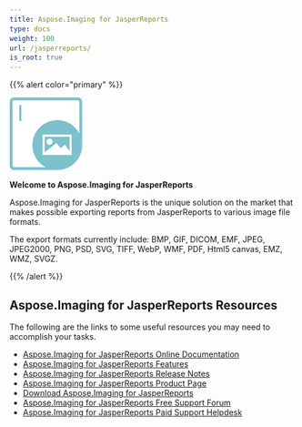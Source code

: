 ```yaml
---
title: Aspose.Imaging for JasperReports
type: docs
weight: 100
url: /jasperreports/
is_root: true
---
```


{{% alert color="primary" %}}

**![todo:image_alt_text](aspose_imaging-for-jasperreports-128.png)**

**Welcome to Aspose.Imaging for JasperReports**

Aspose.Imaging for JasperReports is the unique solution on the market that makes possible exporting reports from JasperReports to various image file formats.

The export formats currently include: BMP, GIF, DICOM, EMF, JPEG, JPEG2000, PNG, PSD, SVG, TIFF, WebP, WMF, PDF, Html5 canvas, EMZ, WMZ, SVGZ.

{{% /alert %}}

## **Aspose.Imaging for JasperReports Resources**

The following are the links to some useful resources you may need to accomplish your tasks.

- [Aspose.Imaging for JasperReports Online Documentation](/imaging/jasperreports/)
- [Aspose.Imaging for JasperReports Features](/imaging/jasperreports/features-overview/)
- [Aspose.Imaging for JasperReports Release Notes](/imaging/jasperreports/release-notes/)
- [Aspose.Imaging for JasperReports Product Page](https://products.aspose.com/imaging/jasperreports)
- [Download Aspose.Imaging for JasperReports](https://downloads.aspose.com/imaging/jasperreports)
- [Aspose.Imaging for JasperReports Free Support Forum](https://forum.aspose.com/c/imaging)
- [Aspose.Imaging for JasperReports Paid Support Helpdesk](https://helpdesk.aspose.com/)
